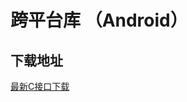 # 跨平台库 （Android）

## 下载地址

[最新C接口下载](https://imsdk-1252463788.cos.ap-guangzhou.myqcloud.com/5.1.50/cross-platform/TIM_Cross_Platform_Android_latest.zip)

